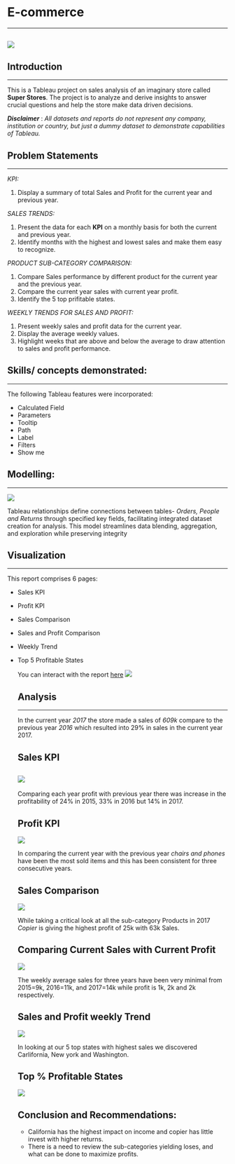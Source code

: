 # E-commerce
---

![](storeimage.png)
---
## Introduction
---
This is a Tableau project on sales analysis of an imaginary store called **Super Stores**.
The project is to analyze and derive insights to answer crucial questions and help the store make data driven decisions.

**_Disclaimer_** : _All datasets and reports do not represent any company, institution or country, but just a dummy dataset to demonstrate capabilities of Tableau._

## Problem Statements
---
_KPI:_
1. Display a summary of total Sales and Profit for the current year and previous year.
   
_SALES TRENDS:_
1. Present the data for each **KPI** on a monthly basis for both the current and previous year.
2. Identify months with the highest and lowest sales and make them easy to recognize.
   
_PRODUCT SUB-CATEGORY COMPARISON:_
1. Compare Sales performance by different product for the current year and the previous year.
2. Compare the current year sales with current year profit.
3. Identify the 5 top prifitable states.
   
_WEEKLY TRENDS FOR SALES AND PROFIT:_
1. Present weekly sales and profit data for the current year.
2. Display the average weekly values.
3. Highlight weeks that are above and below the average to draw attention to sales and profit performance.

## Skills/ concepts demonstrated:
---
The following Tableau features were incorporated:
- Calculated Field
- Parameters
- Tooltip
- Path
- Label
- Filters
- Show me

## Modelling:
---
![](modelling.png)

Tableau relationships define connections between tables- _Orders, People and Returns_ through specified key fields, facilitating integrated dataset creation for analysis. This model streamlines data blending, aggregation, and exploration while preserving integrity

## Visualization
---
This report comprises 6 pages:
- Sales KPI
- Profit KPI
- Sales Comparison
- Sales and Profit Comparison
- Weekly Trend
- Top 5 Profitable States

  You can interact with the report [here](https://public.tableau.com/app/profile/oluwole.fagbemi2492/viz/SS-SalesDashboard/Dashboard1?publish=yes)
  ![](StoreDashboard.png)

  ## Analysis
  ---
  In the current year _2017_ the store made a sales of _609k_ compare to the previous year _2016_ which resulted into 29% in sales in the current year 2017.
  ## Sales KPI
  ![](saleskpi.png)
  ---

  Comparing each year profit with previous year there was increase in the profitability of 24% in 2015, 33% in 2016 but 14% in 2017.
  ## Profit KPI
  ![](profitkpi.png)

  In comparing the current year with the previous year _chairs and phones_ have been the most sold items and this has been consistent for three consecutive years.
  ## Sales Comparison
  ![](salesComparison.png)

  While taking a critical look at all the sub-category Products in 2017 _Copier_ is giving the highest profit of 25k with 63k Sales.
  ## Comparing Current Sales with Current Profit
  ![](SalesProfitComp.png)

   The weekly average sales for three years have been very minimal from 2015=9k, 2016=11k, and 2017=14k while profit is 1k, 2k and 2k respectively.
  ## Sales and Profit weekly Trend
  ![](wklytrend.png)

  In looking at our 5 top states with highest sales we discovered Carlifornia, New york and Washington.
  ## Top % Profitable States
  ![](Top5State.png)

  ## Conclusion and Recommendations:
  - California has the highest impact on income and copier has little invest with higher returns.
  - There is a need to review the sub-categories yielding loses, and what can be done to maximize profits.

  


   
